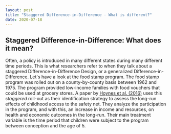 ```yaml
---
layout: post
title: "Staggered Difference-in-Difference - What is different?"
date: 2020-07-18
---
```


## Staggered Difference-in-Difference: What does it mean?

Often, a policy is introduced in many different states during many different time periods. This is what researchers refer to when they talk about a staggered Difference-in-Difference Design, or a generalized Difference-in-Difference. Let's have a look at the food stamp program. The food stamp program was rolled out on a county-by-county basis between 1962 and 1975. The program provided low-income families with food vouchers that could be used at grocery stores. A paper by [Hoynes et al. (2016)](https://www.aeaweb.org/articles?id=10.1257/aer.20130375) uses this _staggered_ roll-out as their identification strategy to assess the long-run effects of childhood access to the safety net. They analyze the participation in the program, and with this, an increase in income and resources, on health and economic outcomes in the long-run. Their main treatment variable is the time period that children were subject to the program between conception and the age of 5. 




